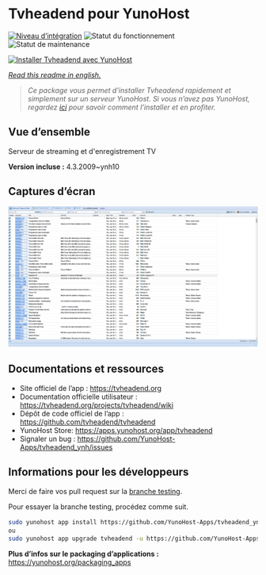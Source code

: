<!--
N.B.: This README was automatically generated by https://github.com/YunoHost/apps/tree/master/tools/README-generator
It shall NOT be edited by hand.
-->

# Tvheadend pour YunoHost

[![Niveau d’intégration](https://dash.yunohost.org/integration/tvheadend.svg)](https://dash.yunohost.org/appci/app/tvheadend) ![Statut du fonctionnement](https://ci-apps.yunohost.org/ci/badges/tvheadend.status.svg) ![Statut de maintenance](https://ci-apps.yunohost.org/ci/badges/tvheadend.maintain.svg)

[![Installer Tvheadend avec YunoHost](https://install-app.yunohost.org/install-with-yunohost.svg)](https://install-app.yunohost.org/?app=tvheadend)

*[Read this readme in english.](./README.md)*

> *Ce package vous permet d’installer Tvheadend rapidement et simplement sur un serveur YunoHost.
Si vous n’avez pas YunoHost, regardez [ici](https://yunohost.org/#/install) pour savoir comment l’installer et en profiter.*

## Vue d’ensemble

Serveur de streaming et d'enregistrement TV

**Version incluse :** 4.3.2009~ynh10

## Captures d’écran

![Capture d’écran de Tvheadend](./doc/screenshots/overall_screenshot.png)

## Documentations et ressources

* Site officiel de l’app : <https://tvheadend.org>
* Documentation officielle utilisateur : <https://tvheadend.org/projects/tvheadend/wiki>
* Dépôt de code officiel de l’app : <https://github.com/tvheadend/tvheadend>
* YunoHost Store: <https://apps.yunohost.org/app/tvheadend>
* Signaler un bug : <https://github.com/YunoHost-Apps/tvheadend_ynh/issues>

## Informations pour les développeurs

Merci de faire vos pull request sur la [branche testing](https://github.com/YunoHost-Apps/tvheadend_ynh/tree/testing).

Pour essayer la branche testing, procédez comme suit.

``` bash
sudo yunohost app install https://github.com/YunoHost-Apps/tvheadend_ynh/tree/testing --debug
ou
sudo yunohost app upgrade tvheadend -u https://github.com/YunoHost-Apps/tvheadend_ynh/tree/testing --debug
```

**Plus d’infos sur le packaging d’applications :** <https://yunohost.org/packaging_apps>